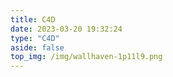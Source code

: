 ```yaml
---
title: C4D
date: 2023-03-20 19:32:24
type: "C4D"
aside: false
top_img: /img/wallhaven-1p11l9.png
---
```


